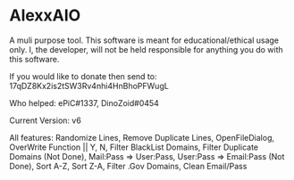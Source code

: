 # AlexxAIO
A muli purpose tool. This software is meant for educational/ethical usage only. I, the developer, will not be held responsible for anything you do with this software.

If you would like to donate then send to: 17qDZ8Kx2is2tSW3Rv4nhi4HnBhoPFWugL

Who helped: ePiC#1337, DinoZoid#0454


Current Version: v6

All features: Randomize Lines,
              Remove Duplicate Lines,
              OpenFileDialog,
              OverWrite Function || Y, N,
              Filter BlackList Domains,
              Filter Duplicate Domains (Not Done),
              Mail:Pass => User:Pass,
              User:Pass => Email:Pass (Not Done),
              Sort A-Z,
              Sort Z-A,
              Filter .Gov Domains,
              Clean Email/Pass
